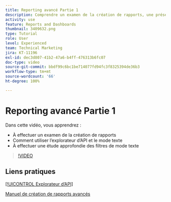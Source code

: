 ```yaml
---
title: Reporting avancé Partie 1
description: Comprendre un examen de la création de rapports, une présentation de l’[!UICONTROL explorateur d’API] et du mode texte, ainsi qu’une étude approfondie des filtres en mode texte.
activity: use
feature: Reports and Dashboards
thumbnail: 3409632.png
type: Tutorial
role: User
level: Experienced
team: Technical Marketing
jira: KT-11196
exl-id: dec3d807-41b2-47a6-b4ff-476313b6fc07
doc-type: video
source-git-commit: bbdf99c6bc1be714077fd94fc3f8325394de36b3
workflow-type: tm+mt
source-wordcount: '66'
ht-degree: 100%

---
```


# Reporting avancé Partie 1

Dans cette vidéo, vous apprendrez :

* À effectuer un examen de la création de rapports
* Comment utiliser l’explorateur d’API et le mode texte
* À effectuer une étude approfondie des filtres de mode texte

>[!VIDEO](https://video.tv.adobe.com/v/3409632/?quality=12&learn=on&enablevpops=1)

## Liens pratiques

[[!UICONTROL Explorateur d’API]](https://developer.adobe.com/workfront/api-explorer/)

[Manuel de création de rapports avancés](/help/assets/advanced-reporting-manual.pdf)
